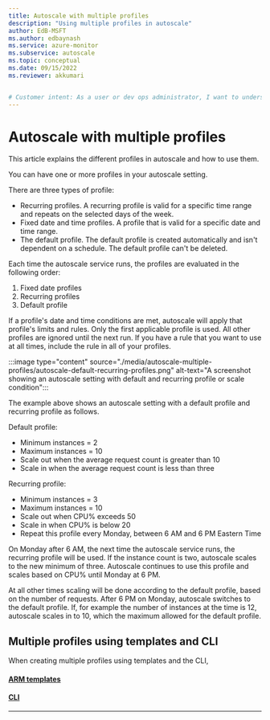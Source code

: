 ```yaml
---
title: Autoscale with multiple profiles
description: "Using multiple profiles in autoscale"
author: EdB-MSFT
ms.author: edbaynash
ms.service: azure-monitor
ms.subservice: autoscale
ms.topic: conceptual
ms.date: 09/15/2022
ms.reviewer: akkumari


# Customer intent: As a user or dev ops administrator, I want to understand how set up autoscale with more than one profile so I can scale my resources with more flexibility.
---
```


# Autoscale with multiple profiles

This article explains the different profiles in autoscale and how to use them.

You can have one or more profiles in your autoscale setting.

There are three types of profile:

* Recurring profiles. A recurring profile is valid for a specific time range and repeats on the selected days of the week.
* Fixed date and time profiles. A profile that is valid for a specific date and time range.
* The default profile. The default profile is created automatically and isn't dependent on a schedule. The default profile can't be deleted.
  
Each time the autoscale service runs, the profiles are evaluated in the following order:

1. Fixed date profiles
1. Recurring profiles
1. Default profile

If a profile's date and time conditions are met, autoscale will apply that profile's limits and rules. Only the first applicable profile is used. All other profiles are ignored until the next run. If you have a rule that you want to use at all times, include the rule in all of your profiles.

:::image type="content" source="./media/autoscale-multiple-profiles/autoscale-default-recurring-profiles.png" alt-text="A screenshot showing an autoscale setting with default and recurring profile or scale condition":::

The example above shows an autoscale setting with a default profile and recurring profile as follows.

Default profile:

* Minimum instances = 2
* Maximum instances = 10
* Scale out when the average request count is greater than 10
* Scale in when the average request count is less than three

Recurring profile:

* Minimum instances = 3
* Maximum instances = 10
* Scale out when CPU% exceeds 50
* Scale in when CPU% is below 20
* Repeat this profile every Monday, between 6 AM and 6 PM Eastern Time

On Monday after 6 AM, the next time the autoscale service runs, the recurring profile will be used. If the instance count is two, autoscale scales to the new minimum of three. Autoscale continues to use this profile and scales based on CPU% until Monday at 6 PM.

At all other times scaling will be done according to the default profile, based on the number of requests.
After 6 PM on Monday, autoscale switches to the default profile. If, for example the number of instances at the time is 12, autoscale scales in to 10, which the maximum allowed for the default profile.

## Multiple profiles using templates and CLI

When creating multiple profiles using templates and the CLI, 

#### [ARM templates](#tab/templates)

<!--- Content here  -->

#### [CLI](#tab/cli)

<!--- Content here  -->

--- 